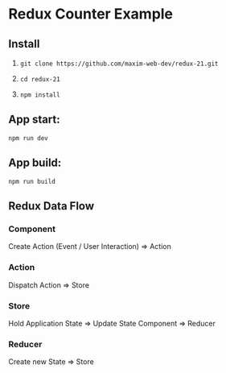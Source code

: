 # Redux Counter Example

## Install
1. `git clone https://github.com/maxim-web-dev/redux-21.git`

2. `cd redux-21`

3. `npm install`

## App start:

`npm run dev`

## App build:

`npm run build`


## Redux Data Flow

### Component
Create Action (Event / User Interaction) => Action

### Action
Dispatch Action => Store

### Store
Hold Application State => Update State Component
=> Reducer

### Reducer
Create new State => Store

